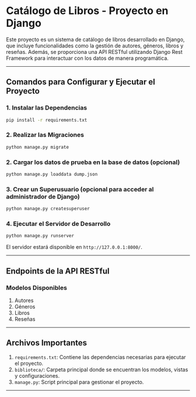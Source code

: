 # Catálogo de Libros - Proyecto en Django

Este proyecto es un sistema de catálogo de libros desarrollado en Django, que incluye funcionalidades como la gestión de autores, géneros, libros y reseñas. Además, se proporciona una API RESTful utilizando Django Rest Framework para interactuar con los datos de manera programática.

---

## **Comandos para Configurar y Ejecutar el Proyecto**


### 1. **Instalar las Dependencias**

```bash
pip install -r requirements.txt
```

### 2. **Realizar las Migraciones**

```bash
python manage.py migrate
```

### 2. **Cargar los datos de prueba en la base de datos (opcional)**

```bash
python manage.py loaddata dump.json
```

### 3. **Crear un Superusuario** (opcional para acceder al administrador de Django)

```bash
python manage.py createsuperuser
```

### 4. **Ejecutar el Servidor de Desarrollo**

```bash
python manage.py runserver
```

El servidor estará disponible en `http://127.0.0.1:8000/`.

---

## **Endpoints de la API RESTful**

### **Modelos Disponibles**
1. Autores
2. Géneros
3. Libros
4. Reseñas

---

## **Archivos Importantes**

1. `requirements.txt`: Contiene las dependencias necesarias para ejecutar el proyecto.
2. `biblioteca/`: Carpeta principal donde se encuentran los modelos, vistas y configuraciones.
3. `manage.py`: Script principal para gestionar el proyecto.

---
